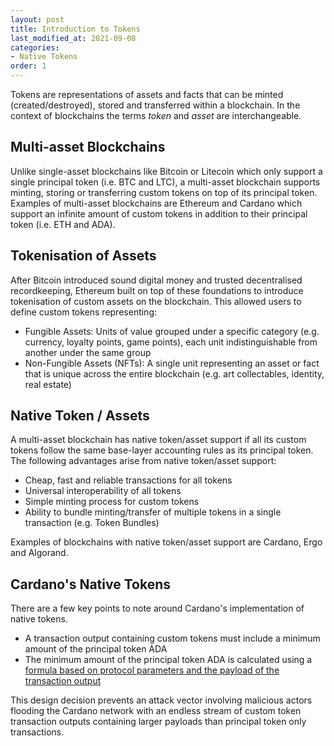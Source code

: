 ```yaml
---
layout: post
title: Introduction to Tokens
last_modified_at: 2021-09-08
categories:
- Native Tokens
order: 1
---
```


Tokens are representations of assets and facts that can be minted (created/destroyed), stored and transferred within a blockchain. In the context of blockchains the terms *token* and *asset* are interchangeable.

## Multi-asset Blockchains
Unlike single-asset blockchains like Bitcoin or Litecoin which only support a single principal token (i.e. BTC and LTC), a multi-asset blockchain supports minting, storing or transferring custom tokens on top of its principal token. Examples of multi-asset blockchains are Ethereum and Cardano which support an infinite amount of custom tokens in addition to their principal token (i.e. ETH and ADA).

## Tokenisation of Assets
After Bitcoin introduced sound digital money and trusted decentralised recordkeeping, Ethereum built on top of these foundations to introduce tokenisation of custom assets on the blockchain. This allowed users to define custom tokens representing:
 - Fungible Assets: Units of value grouped under a specific category (e.g. currency, loyalty points, game points), each unit indistinguishable from another under the same group
 - Non-Fungible Assets (NFTs): A single unit representing an asset or fact that is unique across the entire blockchain (e.g. art collectables, identity, real estate)

## Native Token / Assets
A multi-asset blockchain has native token/asset support if all its custom tokens follow the same base-layer accounting rules as its principal token. The following advantages arise from native token/asset support:
 - Cheap, fast and reliable transactions for all tokens
 - Universal interoperability of all tokens
 - Simple minting process for custom tokens
 - Ability to bundle minting/transfer of multiple tokens in a single transaction (e.g. Token Bundles)

Examples of blockchains with native token/asset support are Cardano, Ergo and Algorand.

## Cardano's Native Tokens
There are a few key points to note around Cardano's implementation of native tokens.
 - A transaction output containing custom tokens must include a minimum amount of the principal token ADA
 - The minimum amount of the principal token ADA is calculated using a [formula based on protocol parameters and the payload of the transaction output](https://cardano-ledger.readthedocs.io/en/latest/explanations/min-utxo.html#min-ada-value-calculation)

This design decision prevents an attack vector involving malicious actors flooding the Cardano network with an endless stream of custom token transaction outputs containing larger payloads than principal token only transactions.

